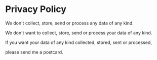 # Privacy Policy

We don't collect, store, send or process any data of any kind. 

We don't want to collect, store, send or process your data of any kind.

If you want your data of any kind collected, stored, sent or processed, 

please send me a postcard.
